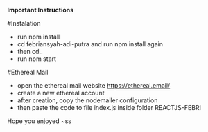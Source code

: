 **Important Instructions**

#Instalation

- run npm install
- cd febriansyah-adi-putra and run npm install again 
- then cd..
- run npm start

#Ethereal Mail
- open the ethereal mail website https://ethereal.email/
- create a new ethereal account
- after creation, copy the nodemailer configuration
- then paste the code to file index.js inside folder REACTJS-FEBRI

Hope you enjoyed ~ss
